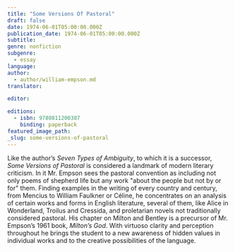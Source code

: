 ```yaml
---
title: "Some Versions Of Pastoral"
draft: false
date: 1974-06-01T05:00:00.000Z
publication_date: 1974-06-01T05:00:00.000Z
subtitle:
genre: nonfiction
subgenre:
  - essay
language:
author:
  - author/william-empson.md
translator:

editor:

editions:
  - isbn: 9780811200387
    binding: paperback
featured_image_path:
_slug: some-versions-of-pastoral
---
```


Like the author’s _Seven Types of Ambiguity_, to which it is a successor, _Some Versions of Pastoral_ is considered a landmark of modern literary criticism. In it Mr. Empson sees the pastoral convention as including not only poems of shepherd life but any work "about the people but not by or for" them. Finding examples in the writing of every country and century, from Mencius to William Faulkner or Céline, he concentrates on an analysis of certain works and forms in English literature, several of them, like Alice in Wonderland, Troilus and Cressida, and proletarian novels not traditionally considered pastoral. His chapter on Milton and Bentley is a precursor of Mr. Empson’s 1961 book, _Milton’s God_. With virtuoso clarity and perception throughout he brings the student to a new awareness of hidden values in individual works and to the creative possibilities of the language.

